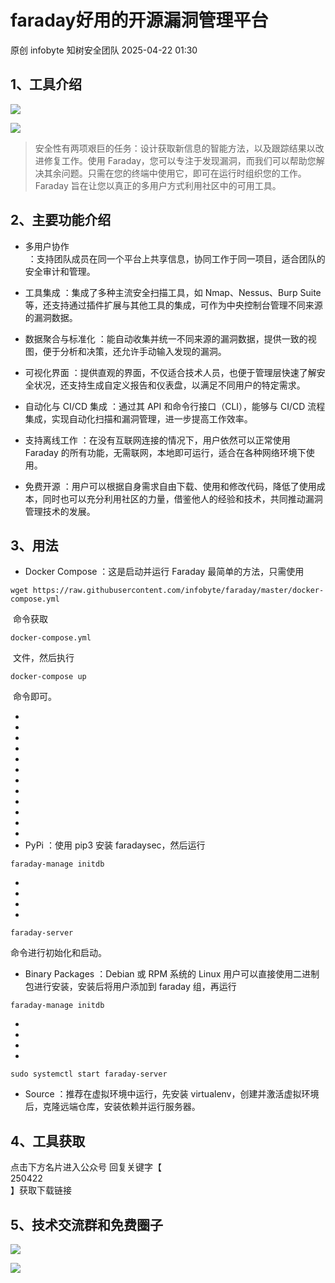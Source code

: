 #  faraday好用的开源漏洞管理平台   
原创 infobyte  知树安全团队   2025-04-22 01:30  
  
## 1、工具介绍  
  
![](https://mmbiz.qpic.cn/mmbiz_png/4APcPS50PEibEZTlATwIC0RsibfJvtd3jOkJDUeJYLhUMpbhaCxWHhnqmhPLyqiaA5LEvkgQBfzVBFf5z80iaDnNVQ/640?wx_fmt=png&from=appmsg "")  
  
![](https://mmbiz.qpic.cn/mmbiz_png/4APcPS50PEibEZTlATwIC0RsibfJvtd3jOmbrJbE5dSwNJMV3IgnUDC6PPymlCJLlwSd4d2HVGdrfsBmZEhXlSNA/640?wx_fmt=png&from=appmsg "")  
>   
> 安全性有两项艰巨的任务：设计获取新信息的智能方法，以及跟踪结果以改进修复工作。使用 Faraday，您可以专注于发现漏洞，而我们可以帮助您解决其余问题。只需在您的终端中使用它，即可在运行时组织您的工作。 Faraday 旨在让您以真正的多用户方式利用社区中的可用工具。  
  
## 2、主要功能介绍  
- 多用户协作  
 ：支持团队成员在同一个平台上共享信息，协同工作于同一项目，适合团队的安全审计和管理。   
  
- 工具集成 ：集成了多种主流安全扫描工具，如 Nmap、Nessus、Burp Suite 等，还支持通过插件扩展与其他工具的集成，可作为中央控制台管理不同来源的漏洞数据。   
  
- 数据聚合与标准化 ：能自动收集并统一不同来源的漏洞数据，提供一致的视图，便于分析和决策，还允许手动输入发现的漏洞。   
  
- 可视化界面 ：提供直观的界面，不仅适合技术人员，也便于管理层快速了解安全状况，还支持生成自定义报告和仪表盘，以满足不同用户的特定需求。  
  
- 自动化与 CI/CD 集成 ：通过其 API 和命令行接口（CLI），能够与 CI/CD 流程集成，实现自动化扫描和漏洞管理，进一步提高工作效率。   
  
- 支持离线工作 ：在没有互联网连接的情况下，用户依然可以正常使用 Faraday 的所有功能，无需联网，本地即可运行，适合在各种网络环境下使用。   
  
- 免费开源 ：用户可以根据自身需求自由下载、使用和修改代码，降低了使用成本，同时也可以充分利用社区的力量，借鉴他人的经验和技术，共同推动漏洞管理技术的发展。  
  
  
## 3、用法  
- Docker Compose ：这是启动并运行 Faraday 最简单的方法，只需使用   
```
wget https://raw.githubusercontent.com/infobyte/faraday/master/docker-compose.yml
```  
  
 命令获取   
```
docker-compose.yml
```  
  
 文件，然后执行   
```
docker-compose up
```  
  
 命令即可。   
  
  
-   
-   
-   
-   
-   
-   
-   
-   
-   
-   
-   
-   
- PyPi ：使用 pip3 安装 faradaysec，然后运行   
```
faraday-manage initdb
```  
  
-   
-   
-   
-   
```
faraday-server
```  
  
命令进行初始化和启动。   
- Binary Packages ：Debian 或 RPM 系统的 Linux 用户可以直接使用二进制包进行安装，安装后将用户添加到 faraday 组，再运行   
```
faraday-manage initdb
```  
  
-   
-   
-   
-   
```
sudo systemctl start faraday-server
```  
- Source ：推荐在虚拟环境中运行，先安装 virtualenv，创建并激活虚拟环境后，克隆远端仓库，安装依赖并运行服务器。  
  
## 4、工具获取  
  
点击下方名片进入公众号 回复关键字【  
250422  
】获取下载链接  
  
## 5、技术交流群和免费圈子  
  
![](https://mmbiz.qpic.cn/mmbiz_jpg/4APcPS50PEibEZTlATwIC0RsibfJvtd3jOCODJ5WBwrNaUKkasficUp5RDCibLHmehDaBFw0HBvLjKVy1gdZPMV9Vw/640?wx_fmt=jpeg&from=appmsg "")  
  
![](https://mmbiz.qpic.cn/mmbiz_jpg/4APcPS50PEibEZTlATwIC0RsibfJvtd3jOic9ZNEFs36v8v1eJm51zoAUDcNnV9ia7cKlEyRJQYb135q0MxHaRVGVQ/640?wx_fmt=jpeg&from=appmsg "")  
  
  
  
